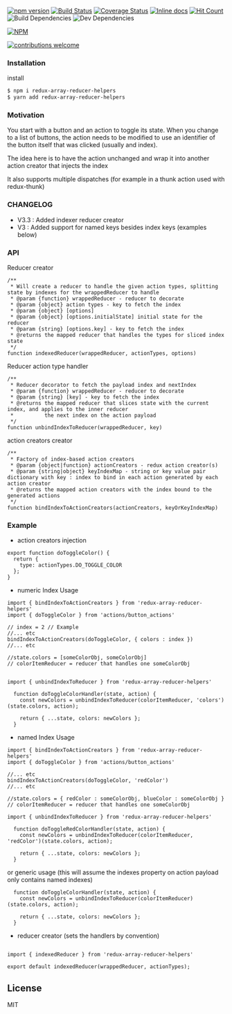 [![npm version](https://badge.fury.io/js/redux-reducer-array-helpers.svg)](https://badge.fury.io/js/redux-reducer-array-helpers)
[![Build Status](https://travis-ci.org/kamikazePT/redux-reducer-array-helpers.svg?branch=master)](https://travis-ci.org/kamikazePT/redux-reducer-array-helpers)
[![Coverage Status](https://coveralls.io/repos/github/kamikazePT/redux-reducer-array-helpers/badge.svg?branch=master)](https://coveralls.io/github/kamikazePT/redux-reducer-array-helpers?branch=master)
[![Inline docs](http://inch-ci.org/github/kamikazePT/redux-reducer-array-helpers.svg?branch=master)](http://inch-ci.org/github/kamikazePT/redux-reducer-array-helpers)
[![Hit Count](http://hits.dwyl.io/kamikazePT/redux-reducer-array-helpers.svg)](http://hits.dwyl.io/kamikazePT/redux-reducer-array-helpers)
![Build Dependencies](https://david-dm.org/kamikazePT/redux-reducer-array-helpers.svg)
![Dev Dependencies](https://david-dm.org/kamikazePT/redux-reducer-array-helpers/dev-status.svg)

[![NPM](https://nodei.co/npm/redux-reducer-array-helpers.png?downloads=true&downloadRank=true&stars=true)](https://nodei.co/npm/redux-reducer-array-helpers/)

[![contributions welcome](https://img.shields.io/badge/contributions-welcome-brightgreen.svg?style=flat)](https://github.com/kamikazePT/redux-reducer-array-helpers/issues)

### Installation

install 

```sh
$ npm i redux-array-reducer-helpers 
$ yarn add redux-array-reducer-helpers
```

### Motivation

You start with a button and an action to toggle its state.
When you change to a list of buttons, the action needs to be modified to use an identifier of the button itself that was clicked (usually and index).

The idea here is to have the action unchanged and wrap it into another action creator that injects the index

It also supports multiple dispatches (for example in a thunk action used with redux-thunk)

### CHANGELOG

- V3.3 : Added indexer reducer creator
- V3 : Added support for named keys besides index keys (examples below)


### API

Reducer creator
```
/**
 * Will create a reducer to handle the given action types, splitting state by indexes for the wrappedReducer to handle
 * @param {function} wrappedReducer - reducer to decorate
 * @param {object} action types - key to fetch the index
 * @param {object} [options]
 * @param {object} [options.initialState] initial state for the reducer
 * @param {string} [options.key] - key to fetch the index
 * @returns the mapped reducer that handles the types for sliced index state
 */
function indexedReducer(wrappedReducer, actionTypes, options)
```

Reducer action type handler
```
/**
 * Reducer decorator to fetch the payload index and nextIndex
 * @param {function} wrappedReducer - reducer to decorate
 * @param {string} [key] - key to fetch the index
 * @returns the mapped reducer that slices state with the current index, and applies to the inner reducer
 *          the next index on the action payload
 */
function unbindIndexToReducer(wrappedReducer, key)
```

action creators creator
```
/**
 * Factory of index-based action creators
 * @param {object|function} actionCreators - redux action creator(s)
 * @param {string|object} keyIndexMap - string or key value pair dictionary with key : index to bind in each action generated by each action creator
 * @returns the mapped action creators with the index bound to the generated actions
 */
function bindIndexToActionCreators(actionCreators, keyOrKeyIndexMap)
```

### Example

- action creators injection

```
export function doToggleColor() {
  return {
    type: actionTypes.DO_TOGGLE_COLOR
  };
}
```

- numeric Index Usage

```
import { bindIndexToActionCreators } from 'redux-array-reducer-helpers'
import { doToggleColor } from 'actions/button_actions'

// index = 2 // Example
//... etc
bindIndexToActionCreators(doToggleColor, { colors : index })
//... etc

```
```
//state.colors = [someColorObj, someColorObj]
// colorItemReducer = reducer that handles one someColorObj


import { unbindIndexToReducer } from 'redux-array-reducer-helpers'

  function doToggleColorHandler(state, action) {
    const newColors = unbindIndexToReducer(colorItemReducer, 'colors')(state.colors, action);

    return { ...state, colors: newColors };
  }

```

- named Index Usage

```
import { bindIndexToActionCreators } from 'redux-array-reducer-helpers'
import { doToggleColor } from 'actions/button_actions'

//... etc
bindIndexToActionCreators(doToggleColor, 'redColor')
//... etc

```

```
//state.colors = { redColor : someColorObj, blueColor : someColorObj }
// colorItemReducer = reducer that handles one someColorObj

import { unbindIndexToReducer } from 'redux-array-reducer-helpers'

  function doToggleRedColorHandler(state, action) {
    const newColors = unbindIndexToReducer(colorItemReducer, 'redColor')(state.colors, action);

    return { ...state, colors: newColors };
  }
```
  or generic usage (this will assume the indexes property on action payload only contains named indexes)
```
  function doToggleColorHandler(state, action) {
    const newColors = unbindIndexToReducer(colorItemReducer)(state.colors, action);

    return { ...state, colors: newColors };
  }

```


- reducer creator (sets the handlers by convention)
```

import { indexedReducer } from 'redux-array-reducer-helpers'

export default indexedReducer(wrappedReducer, actionTypes);

```

License
----

MIT